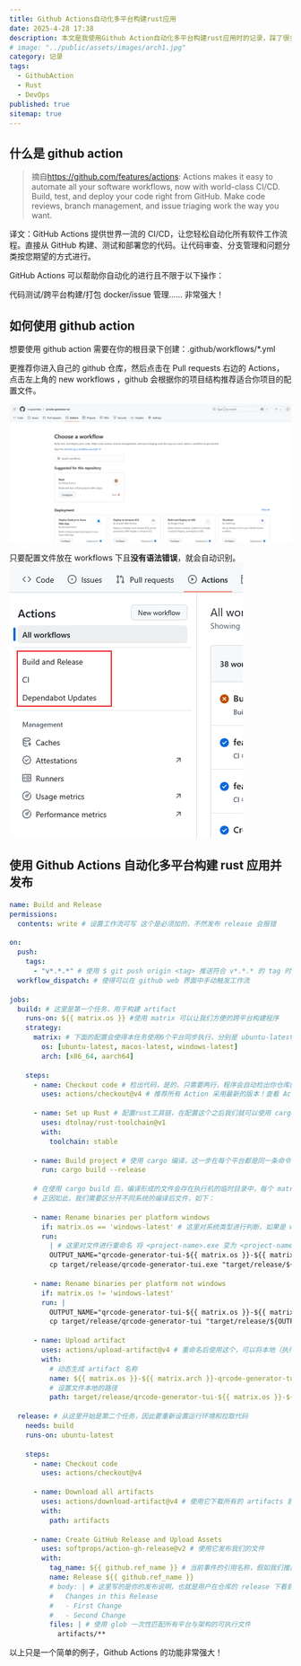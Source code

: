 ```yaml
---
title: Github Actions自动化多平台构建rust应用
date: 2025-4-28 17:38
description: 本文是我使用Github Action自动化多平台构建rust应用时的记录，踩了很多坑，记录下来希望能帮到好朋友们。
# image: "../public/assets/images/arch1.jpg"
category: 记录
tags:
  - GithubAction
  - Rust
  - DevOps
published: true
sitemap: true
---
```


## 什么是 github action

> 摘自<https://github.com/features/actions>: Actions makes it easy to automate all your software workflows, now with world-class CI/CD. Build, test, and deploy your code right from GitHub. Make code reviews, branch management, and issue triaging work the way you want.

译文：GitHub Actions 提供世界一流的 CI/CD，让您轻松自动化所有软件工作流程。直接从 GitHub 构建、测试和部署您的代码。让代码审查、分支管理和问题分类按您期望的方式进行。

GitHub Actions 可以帮助你自动化的进行且不限于以下操作：

代码测试/跨平台构建/打包 docker/issue 管理...... 非常强大！

## 如何使用 github action

想要使用 github action 需要在你的根目录下创建：.github/workflows/\*.yml

更推荐你进入自己的 github 仓库，然后点击在 Pull requests 右边的 Actions，点击左上角的 new workflows ，github 会根据你的项目结构推荐适合你项目的配置文件。

![rust-workflow](../public/assets/images/rust-workflow.png)

只要配置文件放在 workflows 下且**没有语法错误**，就会自动识别。
![rust-workflow2](../public/assets/images/rust-workflow2.png)

## 使用 Github Actions 自动化多平台构建 rust 应用并发布

```yaml
name: Build and Release
permissions:
  contents: write # 设置工作流可写 这个是必须加的，不然发布 release 会报错

on:
  push:
    tags:
      - "v*.*.*" # 使用 $ git push origin <tag> 推送符合 v*.*.* 的 tag 时会触发工作流运行 比如 v0.1.0
  workflow_dispatch: # 使得可以在 github web 界面中手动触发工作流

jobs:
  build: # 这里是第一个任务，用于构建 artifact
    runs-on: ${{ matrix.os }} #使用 matrix 可以让我们方便的跨平台构建程序
    strategy:
      matrix: # 下面的配置会使得本任务使用6个平台同步执行，分别是 ubuntu-latest-x86_64, ubuntu-latest-aarch64, macos-latest-x86_64, macos-latest-aarch64, windows-latest-x86_64, windows-latest-aarch64
        os: [ubuntu-latest, macos-latest, windows-latest]
        arch: [x86_64, aarch64]

    steps:
      - name: Checkout code # 检出代码，是的，只需要两行，程序会自动检出你仓库的代码
        uses: actions/checkout@v4 # 推荐所有 Action 采用最新的版本！查看 Action 最新版本可以在 github 直接搜索对应名称的仓库，如：actions/checkout

      - name: Set up Rust # 配置rust工具链，在配置这个之后我们就可以使用 cargo 命令了
        uses: dtolnay/rust-toolchain@v1
        with:
          toolchain: stable

      - name: Build project # 使用 cargo 编译，这一步在每个平台都是同一条命令，无需额外处理
        run: cargo build --release

      # 在使用 cargo build 后，编译形成的文件会存在执行机的临时目录中，每个 matrix 的目录都是独立的，但他们的名称都叫<project-name>（如果是windows系统则是<project-name>.exe）
      # 正因如此，我们需要区分开不同系统的编译后文件，如下：

      - name: Rename binaries per platform windows
        if: matrix.os == 'windows-latest' # 这里对系统类型进行判断，如果是 windows 系统，文件名末尾要加上 exe ，
        run:
          | # 这里对文件进行重命名 将 <project-name>.exe 变为 <project-name>-<system-name>-<arch-name>.exe
          OUTPUT_NAME="qrcode-generator-tui-${{ matrix.os }}-${{ matrix.arch }}"
          cp target/release/qrcode-generator-tui.exe "target/release/${OUTPUT_NAME}.exe"

      - name: Rename binaries per platform not windows
        if: matrix.os != 'windows-latest'
        run: |
          OUTPUT_NAME="qrcode-generator-tui-${{ matrix.os }}-${{ matrix.arch }}"
          cp target/release/qrcode-generator-tui "target/release/${OUTPUT_NAME}"

      - name: Upload artifact
        uses: actions/upload-artifact@v4 # 重命名后使用这个，可以将本地（执行机）的文件，上传到 github 服务器 作为“构建产物（artifact)，因为每个执行机都会运行，所以会上传六个文件
        with:
          # 动态生成 artifact 名称
          name: ${{ matrix.os }}-${{ matrix.arch }}-qrcode-generator-tui # 这里的 name 是 artifact 的 name ，用来区分 artifact，与真实文件名无关，在后面会用到
          # 设置文件本地的路径
          path: target/release/qrcode-generator-tui-${{ matrix.os }}-${{ matrix.arch }}${{ matrix.os == 'windows-latest' && '.exe' || '' }}

  release: # 从这里开始是第二个任务，因此要重新设置运行环境和拉取代码
    needs: build
    runs-on: ubuntu-latest

    steps:
      - name: Checkout code
        uses: actions/checkout@v4

      - name: Download all artifacts
        uses: actions/download-artifact@v4 # 使用它下载所有的 artifacts 到当前环境，就是我们之前上传的那六个！
        with:
          path: artifacts

      - name: Create GitHub Release and Upload Assets
        uses: softprops/action-gh-release@v2 # 使用它发布我们的文件
        with:
          tag_name: ${{ github.ref_name }} # 当前事件的引用名称，假如我们推送时使用的是 tag 这里就会是 tag 名，如果是 push 则是分支名
          name: Release ${{ github.ref_name }}
          # body: | # 这里写的是你的发布说明，也就是用户在仓库的 release 下看到的！
          #   Changes in this Release
          #   - First Change
          #   - Second Change
          files: | # 使用 glob 一次性匹配所有平台与架构的可执行文件
            artifacts/**
```

以上只是一个简单的例子，Github Actions 的功能非常强大！
